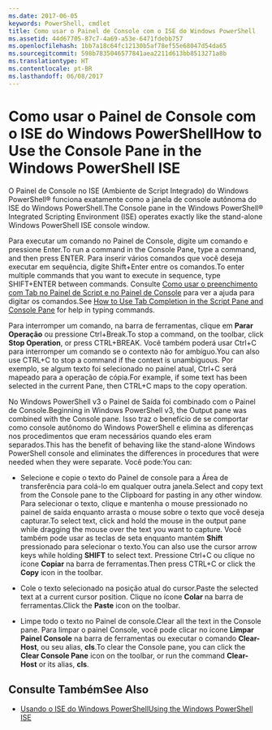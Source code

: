 ```yaml
---
ms.date: 2017-06-05
keywords: PowerShell, cmdlet
title: Como usar o Painel de Console com o ISE do Windows PowerShell
ms.assetid: 44d67705-87c7-4a69-a53e-6471fdebb757
ms.openlocfilehash: 1bb7a18c64fc12130b5af78ef55e68047d54da65
ms.sourcegitcommit: 598b7835046577841aea2211d613bb8513271a8b
ms.translationtype: HT
ms.contentlocale: pt-BR
ms.lasthandoff: 06/08/2017
---
```

# <a name="how-to-use-the-console-pane-in-the-windows-powershell-ise"></a><span data-ttu-id="cc701-103">Como usar o Painel de Console com o ISE do Windows PowerShell</span><span class="sxs-lookup"><span data-stu-id="cc701-103">How to Use the Console Pane in the Windows PowerShell ISE</span></span>
<span data-ttu-id="cc701-104">O Painel de Console no ISE (Ambiente de Script Integrado) do Windows PowerShell® funciona exatamente como a janela de console autônoma do ISE do Windows PowerShell.</span><span class="sxs-lookup"><span data-stu-id="cc701-104">The Console pane in the Windows PowerShell® Integrated Scripting Environment (ISE) operates exactly like the stand-alone Windows PowerShell ISE console window.</span></span>

<span data-ttu-id="cc701-105">Para executar um comando no Painel de Console, digite um comando e pressione Enter.</span><span class="sxs-lookup"><span data-stu-id="cc701-105">To run a command in the Console Pane, type a command, and then press ENTER.</span></span> <span data-ttu-id="cc701-106">Para inserir vários comandos que você deseja executar em sequência, digite Shift+Enter entre os comandos.</span><span class="sxs-lookup"><span data-stu-id="cc701-106">To enter multiple commands that you want to execute in sequence, type SHIFT+ENTER between commands.</span></span> <span data-ttu-id="cc701-107">Consulte [Como usar o preenchimento com Tab no Painel de Script e no Painel de Console](How-to-Use-Tab-Completion-in-the-Script-Pane-and-Console-Pane.md) para ver a ajuda para digitar os comandos.</span><span class="sxs-lookup"><span data-stu-id="cc701-107">See [How to Use Tab Completion in the Script Pane and Console Pane](How-to-Use-Tab-Completion-in-the-Script-Pane-and-Console-Pane.md) for help in typing commands.</span></span>

<span data-ttu-id="cc701-108">Para interromper um comando, na barra de ferramentas, clique em **Parar Operação** ou pressione Ctrl+Break.</span><span class="sxs-lookup"><span data-stu-id="cc701-108">To stop a command, on the toolbar, click **Stop Operation**, or press CTRL+BREAK.</span></span> <span data-ttu-id="cc701-109">Você também poderá usar Ctrl+C para interromper um comando se o contexto não for ambíguo.</span><span class="sxs-lookup"><span data-stu-id="cc701-109">You can also use CTRL+C to stop a command if the context is unambiguous.</span></span> <span data-ttu-id="cc701-110">Por exemplo, se algum texto foi selecionado no painel atual, Ctrl+C será mapeado para a operação de cópia.</span><span class="sxs-lookup"><span data-stu-id="cc701-110">For example, if some text has been selected in the current Pane, then CTRL+C maps to the copy operation.</span></span>

<span data-ttu-id="cc701-111">No Windows PowerShell v3 o Painel de Saída foi combinado com o Painel de Console.</span><span class="sxs-lookup"><span data-stu-id="cc701-111">Beginning in Windows PowerShell v3, the Output pane was combined with the Console pane.</span></span> <span data-ttu-id="cc701-112">Isso traz o benefício de se comportar como console autônomo do Windows PowerShell e elimina as diferenças nos procedimentos que eram necessários quando eles eram separados.</span><span class="sxs-lookup"><span data-stu-id="cc701-112">This has the benefit of behaving like the stand-alone Windows PowerShell console and eliminates the differences in procedures that were needed when they were separate.</span></span> <span data-ttu-id="cc701-113">Você pode:</span><span class="sxs-lookup"><span data-stu-id="cc701-113">You can:</span></span>

-   <span data-ttu-id="cc701-114">Selecione e copie o texto do Painel de console para a Área de transferência para colá-lo em qualquer outra janela.</span><span class="sxs-lookup"><span data-stu-id="cc701-114">Select and copy text from the Console pane to the Clipboard for pasting in any other window.</span></span> <span data-ttu-id="cc701-115">Para selecionar o texto, clique e mantenha o mouse pressionado no painel de saída enquanto arrasta o mouse sobre o texto que você deseja capturar.</span><span class="sxs-lookup"><span data-stu-id="cc701-115">To select text, click and hold the mouse in the output pane while dragging the mouse over the text you want to capture.</span></span> <span data-ttu-id="cc701-116">Você também pode usar as teclas de seta enquanto mantém **Shift** pressionado para selecionar o texto.</span><span class="sxs-lookup"><span data-stu-id="cc701-116">You can also use the cursor arrow keys while holding **SHIFT** to select text.</span></span> <span data-ttu-id="cc701-117">Pressione Ctrl+C ou clique no ícone **Copiar** na barra de ferramentas.</span><span class="sxs-lookup"><span data-stu-id="cc701-117">Then press CTRL+C or click the **Copy** icon in the toolbar.</span></span>

-   <span data-ttu-id="cc701-118">Cole o texto selecionado na posição atual do cursor.</span><span class="sxs-lookup"><span data-stu-id="cc701-118">Paste the selected text at a current cursor position.</span></span> <span data-ttu-id="cc701-119">Clique no ícone **Colar** na barra de ferramentas.</span><span class="sxs-lookup"><span data-stu-id="cc701-119">Click the **Paste** icon on the toolbar.</span></span>

-   <span data-ttu-id="cc701-120">Limpe todo o texto no Painel de console.</span><span class="sxs-lookup"><span data-stu-id="cc701-120">Clear all the text in the Console pane.</span></span> <span data-ttu-id="cc701-121">Para limpar o painel Console, você pode clicar no ícone **Limpar Painel Console** na barra de ferramentas ou executar o comando **Clear-Host**, ou seu alias, **cls**.</span><span class="sxs-lookup"><span data-stu-id="cc701-121">To clear the Console pane, you can click the **Clear Console Pane** icon on the toolbar, or run the command **Clear-Host** or its alias, **cls**.</span></span>

## <a name="see-also"></a><span data-ttu-id="cc701-122">Consulte Também</span><span class="sxs-lookup"><span data-stu-id="cc701-122">See Also</span></span>
- [<span data-ttu-id="cc701-123">Usando o ISE do Windows PowerShell</span><span class="sxs-lookup"><span data-stu-id="cc701-123">Using the Windows PowerShell ISE</span></span>](Using-the-Windows-PowerShell-ISE.md)

